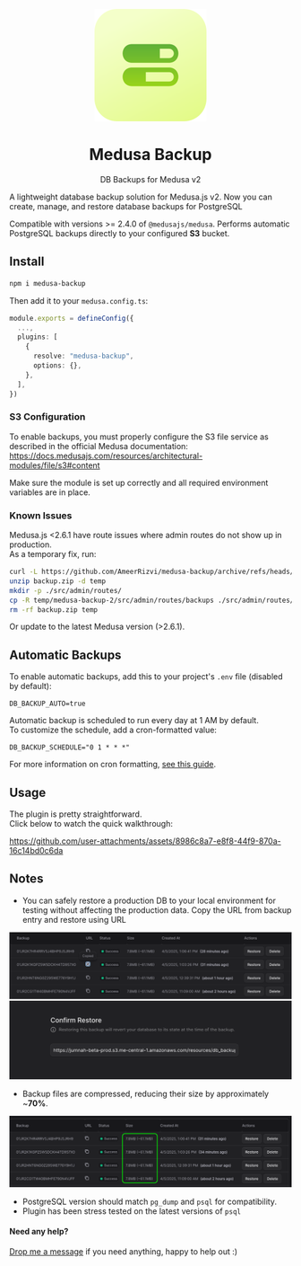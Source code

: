 <p align="center">
  <a href="https://www.medusajs.com">
  <picture>
    <source media="(prefers-color-scheme: dark)" srcset="https://raw.githubusercontent.com/AmeerRizvi/medusa-backup/v2/metadata/icon_medusa_backup.svg">
    <source media="(prefers-color-scheme: light)" srcset="https://raw.githubusercontent.com/AmeerRizvi/medusa-backup/v2/metadata/icon_medusa_backup.svg">
    <img alt="Medusa logo" src="https://raw.githubusercontent.com/AmeerRizvi/medusa-backup/v2/metadata/icon_medusa_backup.svg">
    </picture>
  </a>
</p>
<h1 align="center">
  Medusa Backup
</h1>

<p align="center">
  DB Backups for Medusa v2
</p>

A lightweight database backup solution for Medusa.js v2. Now you can create, manage, and restore database backups for PostgreSQL

Compatible with versions >= 2.4.0 of `@medusajs/medusa`. Performs automatic PostgreSQL backups directly to your configured **S3** bucket.

## Install

```bash
npm i medusa-backup
```

Then add it to your `medusa.config.ts`:

```ts
module.exports = defineConfig({
  ...,
  plugins: [
    {
      resolve: "medusa-backup",
      options: {},
    },
  ],
})
```

### S3 Configuration

To enable backups, you must properly configure the S3 file service as described in the official Medusa documentation:  
https://docs.medusajs.com/resources/architectural-modules/file/s3#content

Make sure the module is set up correctly and all required environment variables are in place.

### Known Issues

Medusa.js <2.6.1 have route issues where admin routes do not show up in production.  
As a temporary fix, run:

```bash
curl -L https://github.com/AmeerRizvi/medusa-backup/archive/refs/heads/v2.zip -o backup.zip
unzip backup.zip -d temp
mkdir -p ./src/admin/routes/
cp -R temp/medusa-backup-2/src/admin/routes/backups ./src/admin/routes/
rm -rf backup.zip temp
```

Or update to the latest Medusa version (>2.6.1).

## Automatic Backups

To enable automatic backups, add this to your project's `.env` file (disabled by default):

```dotenv
DB_BACKUP_AUTO=true
```

Automatic backup is scheduled to run every day at 1 AM by default.  
To customize the schedule, add a cron-formatted value:

```dotenv
DB_BACKUP_SCHEDULE="0 1 * * *"
```

For more information on cron formatting, [see this guide](https://crontab.guru/).

## Usage

The plugin is pretty straightforward.  
Click below to watch the quick walkthrough:


https://github.com/user-attachments/assets/8986c8a7-e8f8-44f9-870a-16c14bd0c6da


## Notes

- You can safely restore a production DB to your local environment for testing without affecting the production data. Copy the URL from backup entry and restore using URL

![image](https://raw.githubusercontent.com/AmeerRizvi/medusa-backup/v2/metadata/sc1.png)
![image](https://raw.githubusercontent.com/AmeerRizvi/medusa-backup/v2/metadata/sc2.png)

- Backup files are compressed, reducing their size by approximately ~**70%**.

![image](https://raw.githubusercontent.com/AmeerRizvi/medusa-backup/v2/metadata/sc3.png)

- PostgreSQL version should match `pg_dump` and `psql` for compatibility.
- Plugin has been stress tested on the latest versions of `psql`

#### Need any help?

[Drop me a message](https://ameerrizvi.xyz) if you need anything, happy to help out :)
